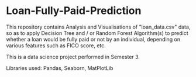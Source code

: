 # Loan-Fully-Paid-Prediction

This repository contains Analysis and Visualisations of "loan_data.csv" data, so as to apply Decision Tree and / or Random Forest Algorithm(s) to predict whether a loan would be fully paid or not by an individual, depending on various features such as FICO score, etc.

This is a data science project performed in Semester 3.

Libraries used: Pandas, Seaborn, MatPlotLib
